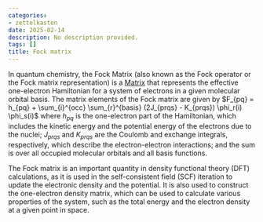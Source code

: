 ```yaml
---
categories:
- zettelkasten
date: 2025-02-14
description: No description provided.
tags: []
title: Fock matrix
---
```


In quantum chemistry, the Fock Matrix (also known as the Fock operator or the Fock matrix representation) is a [Matrix](Matrix.md) that represents the effective one-electron Hamiltonian for a system of electrons in a given molecular orbital basis. The matrix elements of the Fock matrix are given by $F_{pq} = h_{pq} + \sum_{i}^{occ} \sum_{r}^{basis} (2J_{prqs} - K_{prqs}) \phi_r(i) \phi_s(i)$ where $h_{pq}$ is the one-electron part of the Hamiltonian, which includes the kinetic energy and the potential energy of the electrons due to the nuclei; $J_{prqs}$ and $K_{prqs}$ are the Coulomb and exchange integrals, respectively, which describe the electron-electron interactions; and the sum is over all occupied molecular orbitals and all basis functions.

The Fock matrix is an important quantity in density functional theory (DFT) calculations, as it is used in the self-consistent field (SCF) iteration to update the electronic density and the potential. It is also used to construct the one-electron density matrix, which can be used to calculate various properties of the system, such as the total energy and the electron density at a given point in space.
